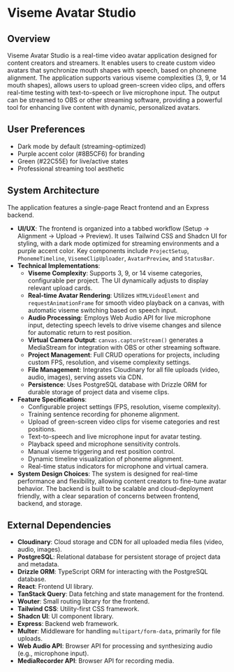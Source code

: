 # Viseme Avatar Studio

## Overview
Viseme Avatar Studio is a real-time video avatar application designed for content creators and streamers. It enables users to create custom video avatars that synchronize mouth shapes with speech, based on phoneme alignment. The application supports various viseme complexities (3, 9, or 14 mouth shapes), allows users to upload green-screen video clips, and offers real-time testing with text-to-speech or live microphone input. The output can be streamed to OBS or other streaming software, providing a powerful tool for enhancing live content with dynamic, personalized avatars.

## User Preferences
- Dark mode by default (streaming-optimized)
- Purple accent color (#8B5CF6) for branding
- Green (#22C55E) for live/active states
- Professional streaming tool aesthetic

## System Architecture
The application features a single-page React frontend and an Express backend.
- **UI/UX**: The frontend is organized into a tabbed workflow (Setup → Alignment → Upload → Preview). It uses Tailwind CSS and Shadcn UI for styling, with a dark mode optimized for streaming environments and a purple accent color. Key components include `ProjectSetup`, `PhonemeTimeline`, `VisemeClipUploader`, `AvatarPreview`, and `StatusBar`.
- **Technical Implementations**:
    - **Viseme Complexity**: Supports 3, 9, or 14 viseme categories, configurable per project. The UI dynamically adjusts to display relevant upload cards.
    - **Real-time Avatar Rendering**: Utilizes `HTMLVideoElement` and `requestAnimationFrame` for smooth video playback on a canvas, with automatic viseme switching based on speech input.
    - **Audio Processing**: Employs Web Audio API for live microphone input, detecting speech levels to drive viseme changes and silence for automatic return to rest position.
    - **Virtual Camera Output**: `canvas.captureStream()` generates a MediaStream for integration with OBS or other streaming software.
    - **Project Management**: Full CRUD operations for projects, including custom FPS, resolution, and viseme complexity settings.
    - **File Management**: Integrates Cloudinary for all file uploads (video, audio, images), serving assets via CDN.
    - **Persistence**: Uses PostgreSQL database with Drizzle ORM for durable storage of project data and viseme clips.
- **Feature Specifications**:
    - Configurable project settings (FPS, resolution, viseme complexity).
    - Training sentence recording for phoneme alignment.
    - Upload of green-screen video clips for viseme categories and rest positions.
    - Text-to-speech and live microphone input for avatar testing.
    - Playback speed and microphone sensitivity controls.
    - Manual viseme triggering and rest position control.
    - Dynamic timeline visualization of phoneme alignment.
    - Real-time status indicators for microphone and virtual camera.
- **System Design Choices**: The system is designed for real-time performance and flexibility, allowing content creators to fine-tune avatar behavior. The backend is built to be scalable and cloud-deployment friendly, with a clear separation of concerns between frontend, backend, and storage.

## External Dependencies
- **Cloudinary**: Cloud storage and CDN for all uploaded media files (video, audio, images).
- **PostgreSQL**: Relational database for persistent storage of project data and metadata.
- **Drizzle ORM**: TypeScript ORM for interacting with the PostgreSQL database.
- **React**: Frontend UI library.
- **TanStack Query**: Data fetching and state management for the frontend.
- **Wouter**: Small routing library for the frontend.
- **Tailwind CSS**: Utility-first CSS framework.
- **Shadcn UI**: UI component library.
- **Express**: Backend web framework.
- **Multer**: Middleware for handling `multipart/form-data`, primarily for file uploads.
- **Web Audio API**: Browser API for processing and synthesizing audio (e.g., microphone input).
- **MediaRecorder API**: Browser API for recording media.